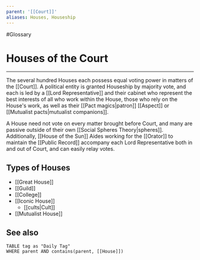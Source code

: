 ```yaml
---
parent: '[[Court]]'
aliases: Houses, Houseship
---
```

#Glossary
# Houses of the Court

---

The several hundred Houses each possess equal voting power in matters of the [[Court]]. A political entity is granted Houseship by majority vote, and each is led by a [[Lord Representative]] and their cabinet who represent the best interests of all who work within the House, those who rely on the House's work, as well as their [[Pact magics|patron]] [[Aspect]] or [[Mutualist pacts|mutualist companions]].

A House need not vote on every matter brought before Court, and many are passive outside of their own [[Social Spheres Theory|spheres]]. Additionally, [[House of the Sun]] Aides working for the [[Orator]] to maintain the [[Public Record]] accompany each Lord Representative both in and out of Court, and can easily relay votes.

## Types of Houses
- [[Great House]]
- [[Guild]]
- [[College]]
- [[Iconic House]]
  - [[cults|Cult]]
- [[Mutualist House]]

## See also
```dataview
TABLE tag as "Daily Tag"
WHERE parent AND contains(parent, [[House]])
```
